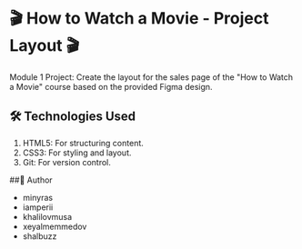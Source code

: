 # 🎬 How to Watch a Movie - Project Layout 🎬
Module 1 Project: Create the layout for the sales page of the "How to Watch a Movie" course based on the provided Figma design.

## 🛠️ Technologies Used
<ol> 
<li>
HTML5: For structuring content.
</li>
<li>
CSS3: For styling and layout.
</li>
<li>
Git: For version control.
</li>
</ol>
##👤 Author
<ul>
  <li><a href="https://github.com/minyras" style="text-decoration: none;">minyras</a></li>
  <li><a href="https://github.com/iamperii" style="text-decoration: none;">iamperii</a></li>
  <li><a href="https://github.com/khalilovmusa" style="text-decoration: none;">khalilovmusa</a></li>
  <li><a href="https://github.com/xeyalmemmedov" style="text-decoration: none;">xeyalmemmedov</a></li>
  <li><a href="https://github.com/shalbuzz" style="text-decoration: none;">shalbuzz</a></li>
</ul>
